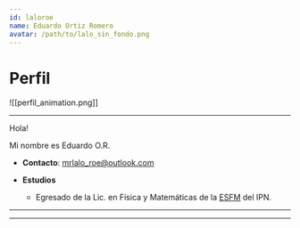 ```yaml
---
id: laloroe
name: Eduardo Ortiz Romero
avatar: /path/to/lalo_sin_fondo.png
---
```

# Perfil

![[perfil_animation.png]]

  

---

Hola!

Mi nombre es Eduardo O.R.  

* **Contacto**: mrlalo_roe@outlook.com

* **Estudios**
	* Egresado de la Lic. en Física y Matemáticas de la [ESFM](https://www.esfm.ipn.mx) del IPN.
  
---
---

